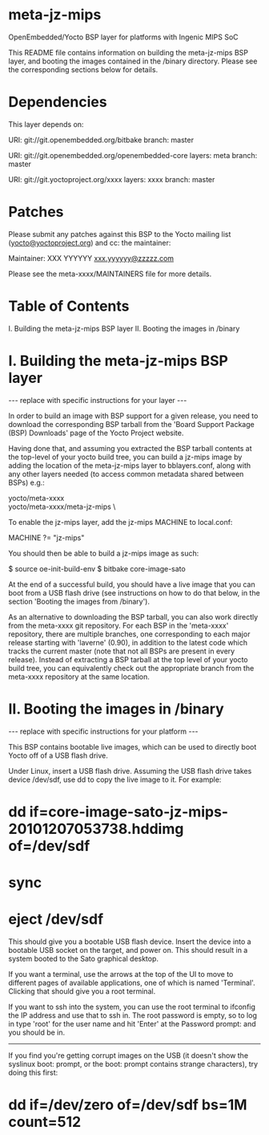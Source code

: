 # meta-jz-mips
OpenEmbedded/Yocto BSP layer for platforms with Ingenic MIPS SoC

This README file contains information on building the meta-jz-mips
BSP layer, and booting the images contained in the /binary directory.
Please see the corresponding sections below for details.


Dependencies
============

This layer depends on:

  URI: git://git.openembedded.org/bitbake
  branch: master

  URI: git://git.openembedded.org/openembedded-core
  layers: meta
  branch: master

  URI: git://git.yoctoproject.org/xxxx
  layers: xxxx
  branch: master


Patches
=======

Please submit any patches against this BSP to the Yocto mailing list
(yocto@yoctoproject.org) and cc: the maintainer:

Maintainer: XXX YYYYYY <xxx.yyyyyy@zzzzz.com>

Please see the meta-xxxx/MAINTAINERS file for more details.


Table of Contents
=================

  I. Building the meta-jz-mips BSP layer
 II. Booting the images in /binary


I. Building the meta-jz-mips BSP layer
========================================

--- replace with specific instructions for your layer ---

In order to build an image with BSP support for a given release, you
need to download the corresponding BSP tarball from the 'Board Support
Package (BSP) Downloads' page of the Yocto Project website.

Having done that, and assuming you extracted the BSP tarball contents
at the top-level of your yocto build tree, you can build a
jz-mips image by adding the location of the meta-jz-mips
layer to bblayers.conf, along with any other layers needed (to access
common metadata shared between BSPs) e.g.:

  yocto/meta-xxxx \
  yocto/meta-xxxx/meta-jz-mips \

To enable the jz-mips layer, add the jz-mips MACHINE to local.conf:

  MACHINE ?= "jz-mips"

You should then be able to build a jz-mips image as such:

  $ source oe-init-build-env
  $ bitbake core-image-sato

At the end of a successful build, you should have a live image that
you can boot from a USB flash drive (see instructions on how to do
that below, in the section 'Booting the images from /binary').

As an alternative to downloading the BSP tarball, you can also work
directly from the meta-xxxx git repository.  For each BSP in the
'meta-xxxx' repository, there are multiple branches, one corresponding
to each major release starting with 'laverne' (0.90), in addition to
the latest code which tracks the current master (note that not all
BSPs are present in every release).  Instead of extracting a BSP
tarball at the top level of your yocto build tree, you can
equivalently check out the appropriate branch from the meta-xxxx
repository at the same location.


II. Booting the images in /binary
=================================

--- replace with specific instructions for your platform ---

This BSP contains bootable live images, which can be used to directly
boot Yocto off of a USB flash drive.

Under Linux, insert a USB flash drive.  Assuming the USB flash drive
takes device /dev/sdf, use dd to copy the live image to it.  For
example:

# dd if=core-image-sato-jz-mips-20101207053738.hddimg of=/dev/sdf
# sync
# eject /dev/sdf

This should give you a bootable USB flash device.  Insert the device
into a bootable USB socket on the target, and power on.  This should
result in a system booted to the Sato graphical desktop.

If you want a terminal, use the arrows at the top of the UI to move to
different pages of available applications, one of which is named
'Terminal'.  Clicking that should give you a root terminal.

If you want to ssh into the system, you can use the root terminal to
ifconfig the IP address and use that to ssh in.  The root password is
empty, so to log in type 'root' for the user name and hit 'Enter' at
the Password prompt: and you should be in.

----

If you find you're getting corrupt images on the USB (it doesn't show
the syslinux boot: prompt, or the boot: prompt contains strange
characters), try doing this first:

# dd if=/dev/zero of=/dev/sdf bs=1M count=512
